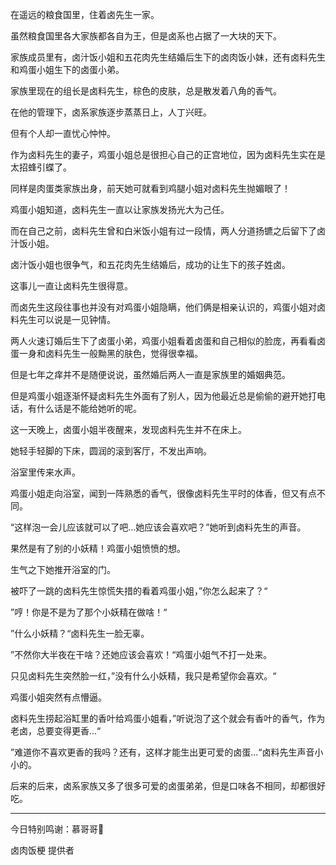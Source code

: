 在遥远的粮食国里，住着卤先生一家。

虽然粮食国里各大家族都各自为王，但是卤系也占据了一大块的天下。

家族成员里有，卤汁饭小姐和五花肉先生结婚后生下的卤肉饭小妹，还有卤料先生和鸡蛋小姐生下的卤蛋小弟。

家族里现在的组长是卤料先生，棕色的皮肤，总是散发着八角的香气。

在他的管理下，卤系家族逐步蒸蒸日上，人丁兴旺。

但有个人却一直忧心忡忡。

作为卤料先生的妻子，鸡蛋小姐总是很担心自己的正宫地位，因为卤料先生实在是太招蜂引蝶了。

同样是肉蛋类家族出身，前天她可就看到鸡腿小姐对卤料先生抛媚眼了！

鸡蛋小姐知道，卤料先生一直以让家族发扬光大为己任。

而在自己之前，卤料先生曾和白米饭小姐有过一段情，两人分道扬镳之后留下了卤汁饭小姐。

卤汁饭小姐也很争气，和五花肉先生结婚后，成功的让生下的孩子姓卤。

这事儿一直让卤料先生很得意。

而卤先生这段往事也并没有对鸡蛋小姐隐瞒，他们俩是相亲认识的，鸡蛋小姐对卤料先生可以说是一见钟情。

两人火速订婚后生下了卤蛋小弟，鸡蛋小姐看着卤蛋和自己相似的脸庞，再看看卤蛋一身和卤料先生一般黝黑的肤色，觉得很幸福。

但是七年之痒并不是随便说说，虽然婚后两人一直是家族里的婚姻典范。

但是鸡蛋小姐逐渐怀疑卤料先生外面有了别人，因为他最近总是偷偷的避开她打电话，有什么话是不能给她听的呢。

这一天晚上，卤蛋小姐半夜醒来，发现卤料先生并不在床上。

她轻手轻脚的下床，圆润的滚到客厅，不发出声响。

浴室里传来水声。

鸡蛋小姐走向浴室，闻到一阵熟悉的香气，很像卤料先生平时的体香，但又有点不同。

“这样泡一会儿应该就可以了吧...她应该会喜欢吧？”她听到卤料先生的声音。

果然是有了别的小妖精！鸡蛋小姐愤愤的想。

生气之下她推开浴室的门。

被吓了一跳的卤料先生惊慌失措的看着鸡蛋小姐，”你怎么起来了？“

”哼！你是不是为了那个小妖精在做啥！“

”什么小妖精？“卤料先生一脸无辜。

”不然你大半夜在干啥？还她应该会喜欢！“鸡蛋小姐气不打一处来。

只见卤料先生突然脸一红，”没有什么小妖精，我只是希望你会喜欢。“

鸡蛋小姐突然有点懵逼。

卤料先生捞起浴缸里的香叶给鸡蛋小姐看，”听说泡了这个就会有香叶的香气，作为老卤，总要变得更香...“

”难道你不喜欢更香的我吗？还有，这样才能生出更可爱的卤蛋...“卤料先生声音小小的。

后来的后来，卤系家族又多了很多可爱的卤蛋弟弟，但是口味各不相同，却都很好吃。

***

今日特别鸣谢：慕哥哥🌸

卤肉饭梗 提供者